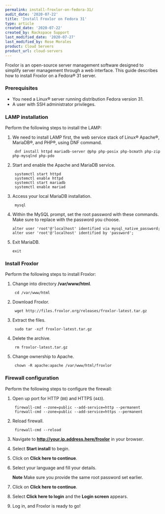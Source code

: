 ```yaml
---
permalink: install-froxlor-on-fedora-31/
audit_date: '2020-07-22'
title: 'Install Froxlor on Fedora 31'
type: article
created_date: '2020-07-22'
created_by: Rackspace Support
last_modified_date: '2020-07-27'
last_modified_by: Rose Morales
product: Cloud Servers
product_url: cloud-servers
---
```


Froxlor is an open-source server management software designed to simplify server management through a web interface. This guide describes how to install Froxlor on a Fedora&reg; 31 server.

### Prerequisites

- You need a Linux&reg; server running distribution Fedora version 31.
- A user with SSH administrator privileges.

### LAMP installation

Perform the following steps to install the LAMP:

1. We need to install LAMP first, the web service stack of Linux&reg; Apache&reg;, MariaDB&reg;, and PHP&reg;, using DNF command.

        dnf install httpd mariadb-server @php php-posix php-bcmath php-zip php-mysqlnd php-pdo

2. Start and enable the Apache and MariaDB service.

        systemctl start httpd
        systemctl enable httpd
        systemctl start mariadb
        systemctl enable mariad

3. Access your local MariaDB installation.

        mysql

4. Within the MySQL prompt, set the root password with these commands. Make sure to replace **<password>** with the password you choose.

       alter user 'root'@'localhost' identified via mysql_native_password;
       alter user 'root'@'localhost' identified by 'password';

5. Exit MariaDB.

       exit

### Install Froxlor

Perform the following steps to install Froxlor:

1. Change into directory **/var/www/html**.

        cd /var/www/html

2. Download Froxlor.

        wget http://files.froxlor.org/releases/froxlor-latest.tar.gz

3. Extract the files.

        sudo tar -xzf froxlor-latest.tar.gz

4. Delete the archive.

        rm froxlor-latest.tar.gz

5. Change ownership to Apache.

        chown -R apache:apache /var/www/html/froxlor

### Firewall configuration

Perform the following steps to configure the firewall:

1. Open up port for  HTTP (`80`) and HTTPS (`443`).

        firewall-cmd --zone=public --add-service=http --permanent
        firewall-cmd --zone=public --add-service=https --permanent

2. Reload firewall.

        firewall-cmd --reload

3. Navigate to **http://your.ip.address.here/froxlor** in your browser.

4. Select **Start install** to begin. 

5. Click on **Click here to continue**.

6. Select your language and fill your details. 

    **Note** Make sure you provide the same root password set earlier. 

7. Click on **Click here to continue**.

8. Select **Click here to login** and the **Login screen** appears. 

9. Log in, and Froxlor is ready to go!
